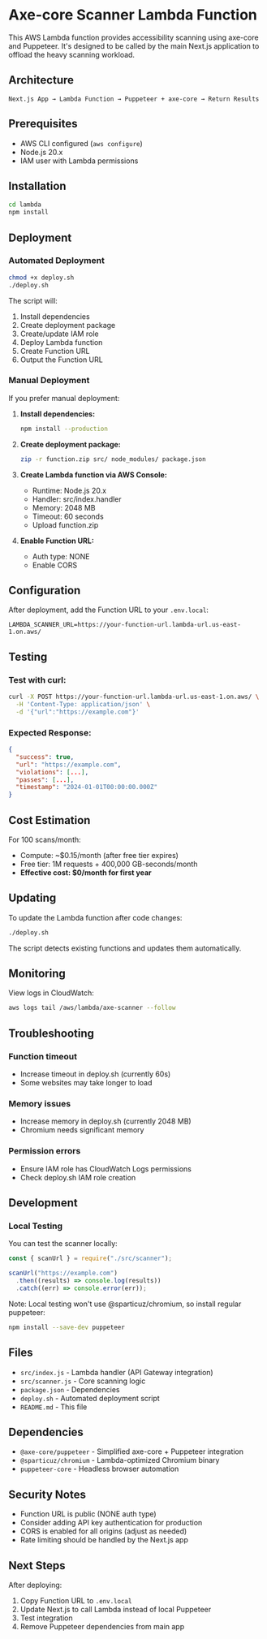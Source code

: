 # Axe-core Scanner Lambda Function

This AWS Lambda function provides accessibility scanning using axe-core and Puppeteer. It's designed to be called by the main Next.js application to offload the heavy scanning workload.

## Architecture

```
Next.js App → Lambda Function → Puppeteer + axe-core → Return Results
```

## Prerequisites

- AWS CLI configured (`aws configure`)
- Node.js 20.x
- IAM user with Lambda permissions

## Installation

```bash
cd lambda
npm install
```

## Deployment

### Automated Deployment

```bash
chmod +x deploy.sh
./deploy.sh
```

The script will:

1. Install dependencies
2. Create deployment package
3. Create/update IAM role
4. Deploy Lambda function
5. Create Function URL
6. Output the Function URL

### Manual Deployment

If you prefer manual deployment:

1. **Install dependencies:**

   ```bash
   npm install --production
   ```

2. **Create deployment package:**

   ```bash
   zip -r function.zip src/ node_modules/ package.json
   ```

3. **Create Lambda function via AWS Console:**

   - Runtime: Node.js 20.x
   - Handler: src/index.handler
   - Memory: 2048 MB
   - Timeout: 60 seconds
   - Upload function.zip

4. **Enable Function URL:**
   - Auth type: NONE
   - Enable CORS

## Configuration

After deployment, add the Function URL to your `.env.local`:

```env
LAMBDA_SCANNER_URL=https://your-function-url.lambda-url.us-east-1.on.aws/
```

## Testing

### Test with curl:

```bash
curl -X POST https://your-function-url.lambda-url.us-east-1.on.aws/ \
  -H 'Content-Type: application/json' \
  -d '{"url":"https://example.com"}'
```

### Expected Response:

```json
{
  "success": true,
  "url": "https://example.com",
  "violations": [...],
  "passes": [...],
  "timestamp": "2024-01-01T00:00:00.000Z"
}
```

## Cost Estimation

For 100 scans/month:

- Compute: ~$0.15/month (after free tier expires)
- Free tier: 1M requests + 400,000 GB-seconds/month
- **Effective cost: $0/month for first year**

## Updating

To update the Lambda function after code changes:

```bash
./deploy.sh
```

The script detects existing functions and updates them automatically.

## Monitoring

View logs in CloudWatch:

```bash
aws logs tail /aws/lambda/axe-scanner --follow
```

## Troubleshooting

### Function timeout

- Increase timeout in deploy.sh (currently 60s)
- Some websites may take longer to load

### Memory issues

- Increase memory in deploy.sh (currently 2048 MB)
- Chromium needs significant memory

### Permission errors

- Ensure IAM role has CloudWatch Logs permissions
- Check deploy.sh IAM role creation

## Development

### Local Testing

You can test the scanner locally:

```javascript
const { scanUrl } = require("./src/scanner");

scanUrl("https://example.com")
  .then((results) => console.log(results))
  .catch((err) => console.error(err));
```

Note: Local testing won't use @sparticuz/chromium, so install regular puppeteer:

```bash
npm install --save-dev puppeteer
```

## Files

- `src/index.js` - Lambda handler (API Gateway integration)
- `src/scanner.js` - Core scanning logic
- `package.json` - Dependencies
- `deploy.sh` - Automated deployment script
- `README.md` - This file

## Dependencies

- `@axe-core/puppeteer` - Simplified axe-core + Puppeteer integration
- `@sparticuz/chromium` - Lambda-optimized Chromium binary
- `puppeteer-core` - Headless browser automation

## Security Notes

- Function URL is public (NONE auth type)
- Consider adding API key authentication for production
- CORS is enabled for all origins (adjust as needed)
- Rate limiting should be handled by the Next.js app

## Next Steps

After deploying:

1. Copy Function URL to `.env.local`
2. Update Next.js to call Lambda instead of local Puppeteer
3. Test integration
4. Remove Puppeteer dependencies from main app
